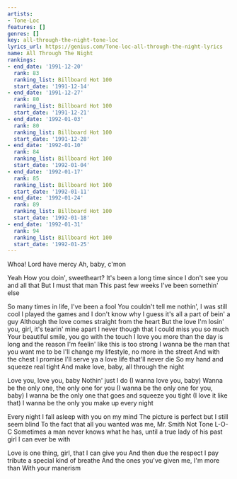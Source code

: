 ```yaml
---
artists:
- Tone-Loc
features: []
genres: []
key: all-through-the-night-tone-loc
lyrics_url: https://genius.com/Tone-loc-all-through-the-night-lyrics
name: All Through The Night
rankings:
- end_date: '1991-12-20'
  rank: 83
  ranking_list: Billboard Hot 100
  start_date: '1991-12-14'
- end_date: '1991-12-27'
  rank: 80
  ranking_list: Billboard Hot 100
  start_date: '1991-12-21'
- end_date: '1992-01-03'
  rank: 80
  ranking_list: Billboard Hot 100
  start_date: '1991-12-28'
- end_date: '1992-01-10'
  rank: 84
  ranking_list: Billboard Hot 100
  start_date: '1992-01-04'
- end_date: '1992-01-17'
  rank: 85
  ranking_list: Billboard Hot 100
  start_date: '1992-01-11'
- end_date: '1992-01-24'
  rank: 89
  ranking_list: Billboard Hot 100
  start_date: '1992-01-18'
- end_date: '1992-01-31'
  rank: 94
  ranking_list: Billboard Hot 100
  start_date: '1992-01-25'
---
```

Whoa!
Lord have mercy
Ah, baby, c'mon


Yeah
How you doin', sweetheart?
It's been a long time since I don't see you and all that
But I must that man
This past few weeks
I've been somethin' else


So many times in life, I've been a fool
You couldn't tell me nothin', I was still cool
I played the games and I don't know why
I guess it's all a part of bein' a guy
Although the love comes straight from the heart
But the love I'm losin' you, girl, it's tearin' mine apart
I never though that I could miss you so much
Your beautiful smile, you go with the touch
I love you more than the day is long and the reason I'm feelin' like this is too strong
I wanna be the man that you want me to be
I'll change my lifestyle, no more in the street
And with the chest I promise I'll serve ya a love life that'll never die
So my hand and squeeze real tight
And make love, baby, all through the night


Love you, love you, baby
Nothin' just I do
(I wanna love you, baby)
Wanna be the only one, the only one for you
(I wanna be the only one for you, baby)
I wanna be the only one that goes and squeeze you tight
(I love it like that)
I wanna be the only you make up every night


Every night I fall asleep with you on my mind
The picture is perfect but I still seem blind
To the fact that all you wanted was me, Mr. Smith
Not Tone L-O-C
Sometimes a man never knows what he has, until a true lady of his past
 girl I can ever be with

Love is one thing, girl, that I can give you
And then due the respect I pay tribute
 a special kind of breathe
And the ones you've given me, I'm more than
With your manerism
